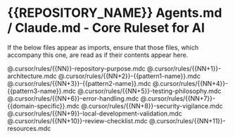 # {{REPOSITORY_NAME}} Agents.md / Claude.md - Core Ruleset for AI
If the below files appear as imports, ensure that those files, which accompany this one, are read as if their contents appear here.

@.cursor/rules/{{NN}}-repository-purpose.mdc
@.cursor/rules/{{NN+1}}-architecture.mdc
@.cursor/rules/{{NN+2}}-{{pattern1-name}}.mdc
@.cursor/rules/{{NN+3}}-{{pattern2-name}}.mdc
@.cursor/rules/{{NN+4}}-{{pattern3-name}}.mdc
@.cursor/rules/{{NN+5}}-testing-philosophy.mdc
@.cursor/rules/{{NN+6}}-error-handling.mdc
@.cursor/rules/{{NN+7}}-{{domain-specific}}.mdc
@.cursor/rules/{{NN+8}}-security-vigilance.mdc
@.cursor/rules/{{NN+9}}-local-development-validation.mdc
@.cursor/rules/{{NN+10}}-review-checklist.mdc
@.cursor/rules/{{NN+11}}-resources.mdc
